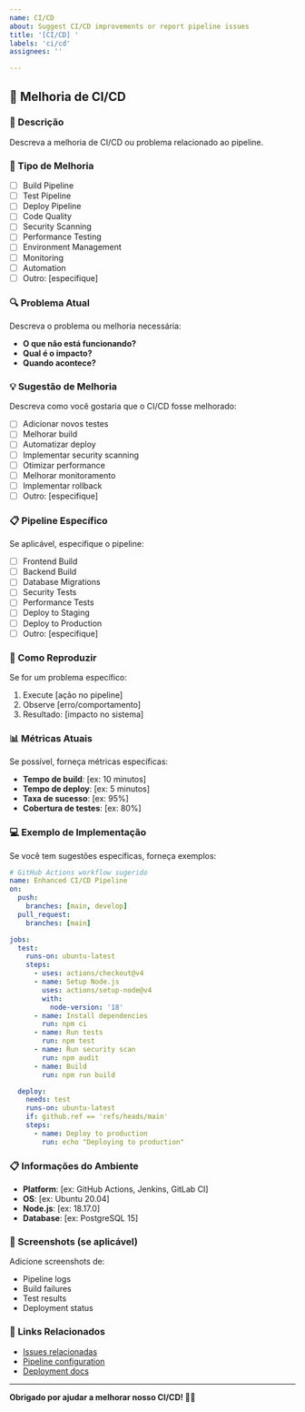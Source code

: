 ```yaml
---
name: CI/CD
about: Suggest CI/CD improvements or report pipeline issues
title: '[CI/CD] '
labels: 'ci/cd'
assignees: ''

---
```


## 🔄 Melhoria de CI/CD

### 📝 Descrição

Descreva a melhoria de CI/CD ou problema relacionado ao pipeline.

### 🎯 Tipo de Melhoria

- [ ] Build Pipeline
- [ ] Test Pipeline
- [ ] Deploy Pipeline
- [ ] Code Quality
- [ ] Security Scanning
- [ ] Performance Testing
- [ ] Environment Management
- [ ] Monitoring
- [ ] Automation
- [ ] Outro: [especifique]

### 🔍 Problema Atual

Descreva o problema ou melhoria necessária:

- **O que não está funcionando?**
- **Qual é o impacto?**
- **Quando acontece?**

### 💡 Sugestão de Melhoria

Descreva como você gostaria que o CI/CD fosse melhorado:

- [ ] Adicionar novos testes
- [ ] Melhorar build
- [ ] Automatizar deploy
- [ ] Implementar security scanning
- [ ] Otimizar performance
- [ ] Melhorar monitoramento
- [ ] Implementar rollback
- [ ] Outro: [especifique]

### 📋 Pipeline Específico

Se aplicável, especifique o pipeline:

- [ ] Frontend Build
- [ ] Backend Build
- [ ] Database Migrations
- [ ] Security Tests
- [ ] Performance Tests
- [ ] Deploy to Staging
- [ ] Deploy to Production
- [ ] Outro: [especifique]

### 🔧 Como Reproduzir

Se for um problema específico:

1. Execute [ação no pipeline]
2. Observe [erro/comportamento]
3. Resultado: [impacto no sistema]

### 📊 Métricas Atuais

Se possível, forneça métricas específicas:

- **Tempo de build**: [ex: 10 minutos]
- **Tempo de deploy**: [ex: 5 minutos]
- **Taxa de sucesso**: [ex: 95%]
- **Cobertura de testes**: [ex: 80%]

### 💻 Exemplo de Implementação

Se você tem sugestões específicas, forneça exemplos:

```yaml
# GitHub Actions workflow sugerido
name: Enhanced CI/CD Pipeline
on:
  push:
    branches: [main, develop]
  pull_request:
    branches: [main]

jobs:
  test:
    runs-on: ubuntu-latest
    steps:
      - uses: actions/checkout@v4
      - name: Setup Node.js
        uses: actions/setup-node@v4
        with:
          node-version: '18'
      - name: Install dependencies
        run: npm ci
      - name: Run tests
        run: npm test
      - name: Run security scan
        run: npm audit
      - name: Build
        run: npm run build

  deploy:
    needs: test
    runs-on: ubuntu-latest
    if: github.ref == 'refs/heads/main'
    steps:
      - name: Deploy to production
        run: echo "Deploying to production"
```

### 📋 Informações do Ambiente

- **Platform**: [ex: GitHub Actions, Jenkins, GitLab CI]
- **OS**: [ex: Ubuntu 20.04]
- **Node.js**: [ex: 18.17.0]
- **Database**: [ex: PostgreSQL 15]

### 📸 Screenshots (se aplicável)

Adicione screenshots de:
- Pipeline logs
- Build failures
- Test results
- Deployment status

### 🔗 Links Relacionados

- [Issues relacionadas](#)
- [Pipeline configuration](#)
- [Deployment docs](#)

---

**Obrigado por ajudar a melhorar nosso CI/CD! 🔄✨**
